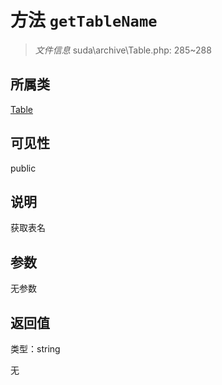 # 方法 `getTableName`

> *文件信息* suda\archive\Table.php: 285~288

## 所属类 

[Table](../Table.md)

## 可见性

public

## 说明

获取表名


## 参数


无参数


## 返回值

类型：string

无

